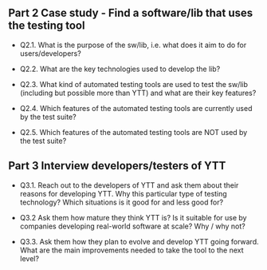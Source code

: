 ## Part 2 Case study - Find a software/lib that uses the testing tool
* Q2.1. What is the purpose of the sw/lib, i.e. what does it aim to do for users/developers?

* Q2.2. What are the key technologies used to develop the lib?

* Q2.3. What kind of automated testing tools are used to test the sw/lib (including but possible more than YTT) and what are their key features?

* Q2.4. Which features of the automated testing tools are currently used by the test suite?

* Q2.5. Which features of the automated testing tools are NOT used by the test suite?

## Part 3 Interview developers/testers of YTT
* Q3.1. Reach out to the developers of YTT and ask them about their reasons for developing YTT. Why this particular type of testing technology? Which situations is it good for and less good for?

* Q3.2 Ask them how mature they think YTT is? Is it suitable for use by companies developing real-world software at scale? Why / why not?

* Q3.3. Ask them how they plan to evolve and develop YTT going forward. What are the main improvements needed to take the tool to the next level?

